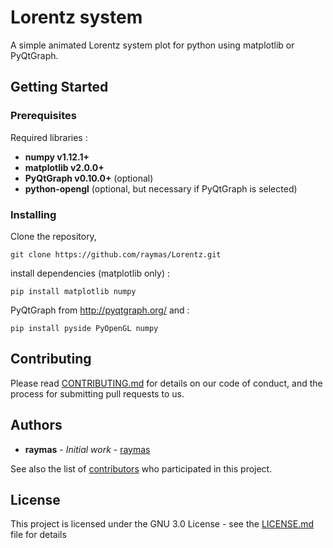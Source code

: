 # Lorentz system

A simple animated Lorentz system plot for python using matplotlib or PyQtGraph.

## Getting Started

### Prerequisites
Required libraries :
* **numpy v1.12.1+**
* **matplotlib v2.0.0+**
* **PyQtGraph v0.10.0+** (optional)
* **python-opengl** (optional, but necessary if PyQtGraph is selected)

### Installing

Clone the repository,
```
git clone https://github.com/raymas/Lorentz.git
```

install dependencies (matplotlib only) :
```
pip install matplotlib numpy
```

PyQtGraph from http://pyqtgraph.org/ and :
```
pip install pyside PyOpenGL numpy
```
## Contributing

Please read [CONTRIBUTING.md]() for details on our code of conduct, and the process for submitting pull requests to us.

## Authors

* **raymas** - *Initial work* - [raymas](https://github.com/raymas)

See also the list of [contributors](https://github.com/raymas/Lorentz/contributors) who participated in this project.

## License

This project is licensed under the GNU 3.0 License - see the [LICENSE.md](LICENSE.md) file for details
